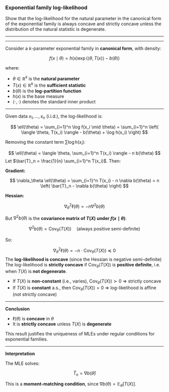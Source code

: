 ### Exponential family log-likelihood

Show that the log-likelihood for the natural parameter in the canonical form of the exponential family is always concave and strictly concave unless the distribution of the natural statistic is degenerate.

---
---
Consider a $k$-parameter exponential family in **canonical form**, with density:

$$
f(x \mid \theta) = h(x) \exp\left( \langle \theta, T(x) \rangle - b(\theta) \right)
$$

where:
- $\theta \in \mathbb{R}^k$ is the **natural parameter**
- $T(x) \in \mathbb{R}^k$ is the **sufficient statistic**
- $b(\theta)$ is the **log-partition function**
- $h(x)$ is the base measure
- $\langle \cdot, \cdot \rangle$ denotes the standard inner product

---

Given data $x_1, \dots, x_n$ (i.i.d.), the log-likelihood is:

$$
\ell(\theta) = \sum_{i=1}^n \log f(x_i \mid \theta)
= \sum_{i=1}^n \left( \langle \theta, T(x_i) \rangle - b(\theta) + \log h(x_i) \right)
$$

Removing the constant term $\sum \log h(x_i)$:

$$
\ell(\theta) = \langle \theta, \sum_{i=1}^n T(x_i) \rangle - n b(\theta)
$$
Let $\bar{T}_n = \frac{1}{n} \sum_{i=1}^n T(x_i)$. Then:

**Gradient:**

$$
\nabla_\theta \ell(\theta) = \sum_{i=1}^n T(x_i) - n \nabla b(\theta) = n \left( \bar{T}_n - \nabla b(\theta) \right)
$$

**Hessian:**

$$
\nabla^2_\theta \ell(\theta) = -n \nabla^2 b(\theta)
$$

But $\nabla^2 b(\theta)$ is the **covariance matrix of $T(X)$ under $f(x \mid \theta)$**:

$$
\nabla^2 b(\theta) = \text{Cov}_\theta(T(X)) \quad \text{(always positive semi-definite)}
$$

So:

$$
\nabla^2_\theta \ell(\theta) = -n \cdot \text{Cov}_\theta(T(X)) \preceq 0
$$
The **log-likelihood is concave** (since the Hessian is negative semi-definite)
The log-likelihood is **strictly concave** if $\text{Cov}_\theta(T(X))$ is **positive definite**, i.e. when $T(X)$ is **not degenerate**.

- If $T(X)$ is **non-constant** (i.e., varies), $\text{Cov}_\theta(T(X)) \succ 0$ ⇒ strictly concave
- If $T(X)$ is **constant** a.s., then $\text{Cov}_\theta(T(X)) = 0$ ⇒ log-likelihood is affine (not strictly concave)

---
**Conclusion**

- $\ell(\theta)$ is **concave** in $\theta$
- It is **strictly concave** unless $T(X)$ is **degenerate**

This result justifies the uniqueness of MLEs under regular conditions for exponential families.

---

**Interpretation**

The MLE solves:

$$
\bar{T}_n = \nabla b(\hat{\theta})
$$

This is a **moment-matching condition**, since $\nabla b(\theta) = \mathbb{E}_\theta[T(X)]$.
